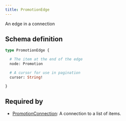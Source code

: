 ```yaml
---
title: PromotionEdge
---
```


An edge in a connection

## Schema definition
```graphql
type PromotionEdge {

  # The item at the end of the edge
  node: Promotion 

  # A cursor for use in pagination
  cursor: String! 

}
```
## Required by
* [PromotionConnection](graphql/schema/promotionconnection.md): A connection to a list of items.
